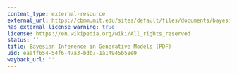 ```yaml
---
content_type: external-resource
external_url: https://cbmm.mit.edu/sites/default/files/documents/bayesian_inference_slides.pdf
has_external_license_warning: true
license: https://en.wikipedia.org/wiki/All_rights_reserved
status: ''
title: Bayesian Inference in Generative Models (PDF)
uid: eaaff654-54f6-47a3-bdb7-1a14945b58e9
wayback_url: ''
---
```

